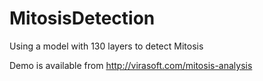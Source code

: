 # MitosisDetection
Using a model with 130 layers to detect Mitosis 

Demo is available from http://virasoft.com/mitosis-analysis
